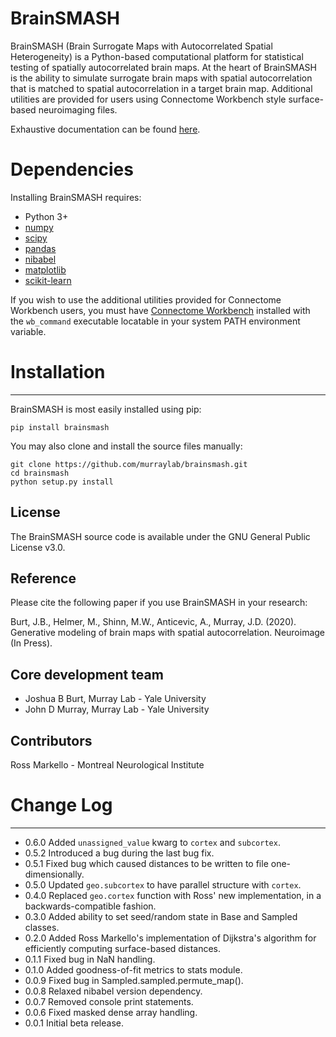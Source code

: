 BrainSMASH
==========

BrainSMASH (Brain Surrogate Maps with Autocorrelated Spatial Heterogeneity) is a 
Python-based computational platform for statistical testing of spatially
autocorrelated brain maps. At the heart of BrainSMASH is the ability to 
simulate surrogate brain maps with spatial autocorrelation that is matched
to spatial autocorrelation in a target brain map. Additional utilities are provided
for users using Connectome Workbench style surface-based neuroimaging files.

Exhaustive documentation can be found [here](https://brainsmash.readthedocs.io).

Dependencies
============
Installing BrainSMASH requires:

- Python 3+
- [numpy](http://www.numpy.org)
- [scipy](https://www.scipy.org/)
- [pandas](https://pandas.pydata.org)
- [nibabel](http://nipy.org/nibabel)
- [matplotlib](https://matplotlib.org)
- [scikit-learn](http://scikit-learn.org/stable/index.html)

If you wish to use the additional utilities provided for Connectome Workbench users, you must have
[Connectome Workbench](https://www.humanconnectome.org/software/get-connectome-workbench) installed with the ``wb_command`` executable locatable in your
system PATH environment variable.

Installation
============
---

BrainSMASH is most easily installed using pip:

    pip install brainsmash

You may also clone and install the source files manually:

    git clone https://github.com/murraylab/brainsmash.git
    cd brainsmash
    python setup.py install

License
-------
The BrainSMASH source code is available under the GNU General Public License v3.0.

Reference
---------
Please cite the following paper if you use BrainSMASH in your research:

Burt, J.B., Helmer, M., Shinn, M.W., Anticevic, A., Murray, J.D. (2020). Generative modeling of brain maps with spatial autocorrelation. Neuroimage (In Press).

Core development team
---------------------
* Joshua B Burt, Murray Lab - Yale University
* John D Murray, Murray Lab - Yale University

Contributors
------------
Ross Markello - Montreal Neurological Institute

Change Log
==========
---

* 0.6.0 Added `unassigned_value` kwarg to `cortex` and `subcortex`.
* 0.5.2 Introduced a bug during the last bug fix.
* 0.5.1 Fixed bug which caused distances to be written to file one-dimensionally.
* 0.5.0 Updated `geo.subcortex` to have parallel structure with `cortex`.
* 0.4.0 Replaced `geo.cortex` function with Ross' new implementation, in a backwards-compatible fashion.
* 0.3.0 Added ability to set seed/random state in Base and Sampled classes.
* 0.2.0 Added Ross Markello's implementation of Dijkstra's algorithm for efficiently computing surface-based distances.
* 0.1.1 Fixed bug in NaN handling.
* 0.1.0 Added goodness-of-fit metrics to stats module.
* 0.0.9 Fixed bug in Sampled.sampled.permute_map().
* 0.0.8 Relaxed nibabel version dependency.
* 0.0.7 Removed console print statements.
* 0.0.6 Fixed masked dense array handling.
* 0.0.1 Initial beta release.
